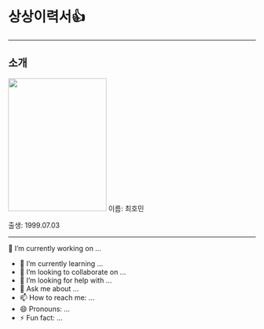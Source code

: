 # 상상이력서👍
---
## 소개
 <img src="https://user-images.githubusercontent.com/101074052/190561137-e7af4097-d67b-49e5-80a8-ebb33325a63e.jpg" width="200" height="270"/>  
이름: 최호민

출생: 1999.07.03


---



 🔭 I’m currently working on ...
- 🌱 I’m currently learning ...
- 👯 I’m looking to collaborate on ...
- 🤔 I’m looking for help with ...
- 💬 Ask me about ...
- 📫 How to reach me: ...
- 😄 Pronouns: ...
- ⚡ Fun fact: ...

